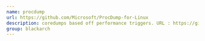 ```yaml
---
name: procdump
url: https://github.com/Microsoft/ProcDump-for-Linux
description: coredumps based off performance triggers. URL : https://github.com/Microsoft/ProcDump-for-Linux Groups : blackarch blackarch-binary blackarch-misc
group: blackarch
---
```

